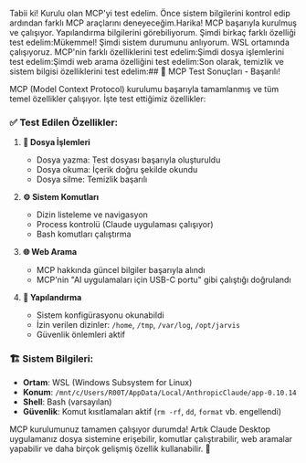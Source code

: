 Tabii ki! Kurulu olan MCP'yi test edelim. Önce sistem bilgilerini kontrol edip ardından farklı MCP araçlarını deneyeceğim.Harika! MCP başarıyla kurulmuş ve çalışıyor. Yapılandırma bilgilerini görebiliyorum. Şimdi birkaç farklı özelliği test edelim:Mükemmel! Şimdi sistem durumunu anlıyorum. WSL ortamında çalışıyoruz. MCP'nin farklı özelliklerini test edelim:Şimdi dosya işlemlerini test edelim:Şimdi web arama özelliğini test edelim:Son olarak, temizlik ve sistem bilgisi özelliklerini test edelim:## 🎉 MCP Test Sonuçları - Başarılı!

MCP (Model Context Protocol) kurulumu başarıyla tamamlanmış ve tüm temel özellikler çalışıyor. İşte test ettiğimiz özellikler:

### ✅ **Test Edilen Özellikler:**

1. **📁 Dosya İşlemleri**
   - Dosya yazma: Test dosyası başarıyla oluşturuldu
   - Dosya okuma: İçerik doğru şekilde okundu
   - Dosya silme: Temizlik başarılı

2. **⚙️ Sistem Komutları**
   - Dizin listeleme ve navigasyon
   - Process kontrolü (Claude uygulaması çalışıyor)
   - Bash komutları çalıştırma

3. **🌐 Web Arama**
   - MCP hakkında güncel bilgiler başarıyla alındı
   - MCP'nin "AI uygulamaları için USB-C portu" gibi çalıştığı doğrulandı

4. **🔧 Yapılandırma**
   - Sistem konfigürasyonu okunabildi
   - İzin verilen dizinler: `/home`, `/tmp`, `/var/log`, `/opt/jarvis`
   - Güvenlik önlemleri aktif

### 🏗️ **Sistem Bilgileri:**
- **Ortam**: WSL (Windows Subsystem for Linux) 
- **Konum**: `/mnt/c/Users/R00T/AppData/Local/AnthropicClaude/app-0.10.14`
- **Shell**: Bash (varsayılan)
- **Güvenlik**: Komut kısıtlamaları aktif (`rm -rf`, `dd`, `format` vb. engellendi)

MCP kurulumunuz tamamen çalışıyor durumda! Artık Claude Desktop uygulamanız dosya sistemine erişebilir, komutlar çalıştırabilir, web aramalar yapabilir ve daha birçok gelişmiş özellik kullanabilir. 🚀